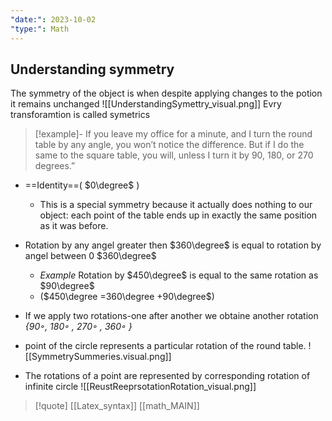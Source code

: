 ```yaml
---
"date:": 2023-10-02
"type:": Math
---
```

## Understanding symmetry 

The symmetry of the object is when despite applying changes to the potion it remains unchanged 
![[UnderstandingSymettry_visual.png]]
Evry transforamtion is called symetrics 
>[!example]-
> If you leave my office for a minute, and I turn the round table by
any angle, you won’t notice the difference. 
But if I do the same to the square table, you will, unless I turn it by 90, 180, or 270 degrees.”


- ==Identity==( $0\degree$ )
	-  This is a special
	symmetry because it actually does nothing to our object: each point of the table ends up in exactly the same position as it was before.


- Rotation  by any angel greater then $360\degree$ is equal to rotation by angel between 0 $360\degree$
	- *Example* Rotation by $450\degree$ is equal to  the same rotation as $90\degree$ 
	- ($450\degree =360\degree +90\degree$)
- If we apply two rotations-one after another we obtaine another rotation 
	*{90◦, 180◦ , 270◦ , 360◦ }*
- point of the circle represents a particular rotation of the round table. 
![[SymmetrySummeries.visual.png]]

 - The rotations of a point  are represented by corresponding rotation of infinite circle 
	 ![[ReustReeprsotationRotation_visual.png]]


>[!quote] [[Latex_syntax]] [[math_MAIN]]